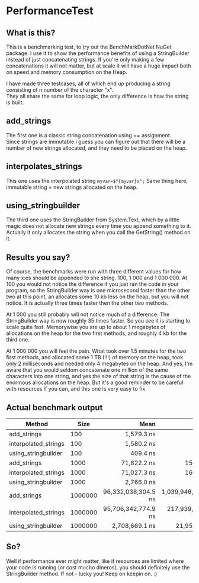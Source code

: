 ﻿# PerformanceTest

## What is this?

This is a benchmarking test, to try out the BenchMarkDotNet NuGet package.
I use it to show the performance benefits of using a StringBuilder instead of just concatenating strings.
If you're only making a few concatenations it will not matter, but at scale it will have a huge impact both on speed and memory consumption on the Heap.

I have made three testcases, all of which end up producing a string consisting of n number of the character "x".  
They all share the same for loop logic, the only difference is how the string is built.  

## add_strings

The first one is a classic string concatenation using += assignment.  
Since strings are immutable i guess you can figure out that there will be a number of new strings allocated, and they need to be placed on the heap.

## interpolates_strings

This one uses the interpolated string `myvar=$"{myvar}x";`
Same thing here, immutable string = new strings allocated on the heap.  

## using_stringbuilder

The third one uses the StringBuilder from System.Text, which by a little magic does not allocate new strings every time you append something to it.
Actually it only allocates the string when you call the GetString() method on it.


## Results you say?

Of course, the benchmarks were run with three different values for how many x:es should be appended to she string.
100, 1 000 and 1 000 000.
At 100 you would not notice the difference if you just ran the code in your program, so the StringBuilder way is one microsecond faster than the other two at this point, an allocates some 10 kb less on the heap, but you will not notice. It is actually three times faster then the other two methods.
  
At 1 000 you still probably will not notice much of a difference. The StringBuilder way is now roughly 35 times faster. So you see it is starting to scale quite fast.
Memorywise you are up to about 1 megabytes of allocations on the heap for the two first methods, and roughly 4 kb for the third one.

At 1 000 000 you will feel the pain. What took over 1.5 minutes for the two first methods, and allocated some 1 TB (!!!) of memory on the heap, took only 2 milliseconds and needed only 4 megabytes on the heap.
And yes, I'm aware that you would seldom concatenate one million of the same characters into one string, and yes the size of that string is the cause of the enormous allocations on the heap. But it's a good reminder to be careful with resources if you can, and this one is very easy to fix.

## Actual benchmark output  


|               Method |    Size |                Mean |               Error |            StdDev |       Allocated |
|--------------------- |-------- |--------------------:|--------------------:|------------------:|----------------:|
|          add_strings |     100 |          1,579.3 ns |             7.24 ns |           6.77 ns |         12576 B |
| interpolated_strings |     100 |          1,580.2 ns |             7.49 ns |           7.01 ns |         12576 B |
|  using_stringbuilder |     100 |            409.4 ns |             0.78 ns |           0.61 ns |           768 B |
|          add_strings |    1000 |         71,822.2 ns |           159.99 ns |         124.91 ns |       1025976 B |
| interpolated_strings |    1000 |         71,027.3 ns |           160.13 ns |         133.72 ns |       1025976 B |
|  using_stringbuilder |    1000 |          2,766.0 ns |             3.01 ns |           2.51 ns |          4576 B |
|          add_strings | 1000000 | 96,332,038,304.5 ns | 1,039,946,892.65 ns | 868,402,754.79 ns | 1000137110168 B |
| interpolated_strings | 1000000 | 95,706,342,774.9 ns |   217,939,211.61 ns | 203,860,473.76 ns | 1000136138040 B |
|  using_stringbuilder | 1000000 |      2,708,669.1 ns |        21,950.41 ns |      20,532.42 ns |       4010393 B |

## So?

Well if performance ever might matter, like if resources are limited where your code is running (or cost mucho dineros), you should definitely use the StringBuilder method.
If not - lucky you! Keep on keepin on. :)  